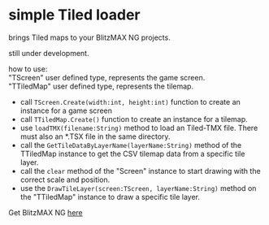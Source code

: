<h1> simple Tiled loader </h1>
<p>
brings Tiled maps to your BlitzMAX NG projects.
</p>

<p>
still under development.
</p>

<p>
how to use:<br>
 "TScreen" user defined type, represents the game screen.<br>
 "TTiledMap" user defined type, represents the tilemap.<br>
<ul>
<li>call <code>TScreen.Create(width:int, height:int)</code> function to create an instance for a game screen</li>
<li>call <code>TTiledMap.Create()</code> function to create an instance for a tilemap.</li>
<li>use <code>loadTMX(filename:String)</code> method to load an Tiled-TMX file. There must also an *.TSX file in the same directory.</li>
<li>call the <code>GetTileDataByLayerName(layerName:String)</code> method of the TTiledMap instance to get the CSV tilemap data from a specific tile layer.</li>
<li>call the <code>clear</code> method of the "Screen" instance to start drawing with the correct scale and position.</li>
<li>use the <code>DrawTileLayer(screen:TScreen, layerName:String)</code> method on the "TTiledMap" instance to draw a specific tile layer.</li>
</ul>

</p>

<p>
Get BlitzMAX NG <a href="https://blitzmax.org/">here</a>
</p>
